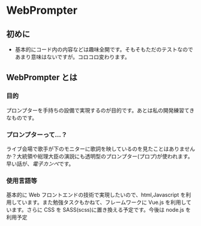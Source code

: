 # WebPrompter

## 初めに

-   基本的にコード内の内容などは趣味全開です。そもそもただのテストなのであまり意味はないですが。コロコロ変わります。

## WebPrompter とは

### 目的

プロンプターを手持ちの設備で実現するのが目的です。あとは私の開発練習てきなものです。

### プロンプターって…？

ライブ会場で歌手が下のモニターに歌詞を映しているのを見たことはありませんか？大統領や総理大臣の演説にも透明型のプロンプター(プロプ)が使われます。
早い話が、*電子カンペ*です。

### 使用言語等

基本的に Web フロントエンドの技術で実現したいので、html,Javascript を利用しています。また勉強タスクもかねて、フレームワークに Vue.js を利用しています。さらに CSS を SASS(scss)に置き換える予定です。今後は node.js を利用予定
